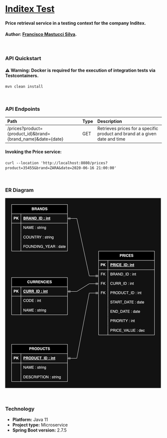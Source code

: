 <br>

# [Inditex Test](https://github.com/franmastucci/inditex)
#### Price retrieval service in a testing context for the company Inditex.
#### Author: [Francisco Mastucci Silva](https://www.linkedin.com/in/franmastucci/).
<br>

### API Quickstart
#### ⚠ Warning: Docker is required for the execution of integration tests via Testcontainers.

```bash
mvn clean install
```
<br>


### API Endpoints
| Path                                                        | Type | Description                                                 |
|:------------------------------------------------------------|:-----|:------------------------------------------------------------|
| /prices?product={product_id}&brand={brand_name}&date={date} | GET  | Retrieves prices for a specific product and brand at a given date and time |
#### Invoking the Price service:
```curl
curl --location 'http://localhost:8080/prices?product=35455&brand=ZARA&date=2020-06-16 21:00:00'
```

<br>


### ER Diagram

![](./images/prices_model.png)

<br>

### Technology
* **Platform:** Java 11
* **Project type:** Microservice
* **Spring Boot version:** 2.7.5
  <br><br>
